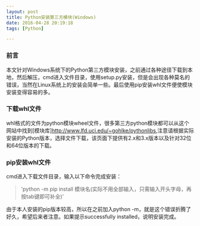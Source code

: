 ```yaml
---
layout: post
title: Python安装第三方模块(Windows)
date: 2016-04-28 20:19:18
tags: [Python]

---
```

### 前言

本文针对Windows系统下的Python第三方模块安装，之前通过各种途径下载到本地，然后解压，cmd进入文件目录，使用setup.py安装，但是会出现各种莫名的错误，当然在Linux系统上的安装会简单一些。最后使用pip安装whl文件便使模块安装变得容易的多。

### 下载whl文件

whl格式的文件为python模块wheel文件，很多第三方python模块都可以从这个网站中找到[模块库]<http://www.lfd.uci.edu/~gohlke/pythonlibs>,注意请根据实际安装的Python版本，选择文件下载，该页面下提供有2.x和3.x版本以及针对32位和64位版本的下载。

### pip安装whl文件

cmd进入下载文件目录，输入以下命令完成安装：

> 'python -m pip install 模块名(实际不用全部输入，只需输入开头字母，再按tab键即可补全)'

由于本人安装的pip版本较高，所以在之前加入python -m，就是这个错误折腾了好久，希望后来者注意。如果提示successfully installed，说明安装完成。

